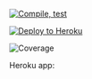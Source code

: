
[![Compile, test](https://github.com/jessiexem/miniProject/actions/workflows/main.yaml/badge.svg)](https://github.com/jessiexem/miniProject/actions/workflows/main.yaml)

[![Deploy to Heroku](https://github.com/jessiexem/miniProject/actions/workflows/deploy.yaml/badge.svg)](https://github.com/jessiexem/miniProject/actions/workflows/deploy.yaml)

![Coverage](https://jgclass.sgp1.digitaloceanspaces.com/coverage/miniProject/jacoco.svg)

Heroku app: 